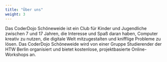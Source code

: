```yaml
---
title: "Über uns"
weight: 3
---
```

Das CoderDojo Schöneweide ist ein Club für Kinder und Jugendliche zwischen
7 und 17 Jahren, die Interesse und Spaß daran haben, Computer kreativ zu nutzen, die digitale Welt mitzugestalten und
knifflige Probleme zu lösen.
Das CoderDojo Schöneweide wird von einer Gruppe Studierender der HTW Berlin organisiert und 
bietet kostenlose, projektbasierte Online-Workshops an.
